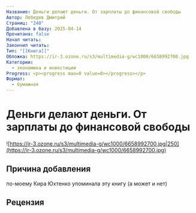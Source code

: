 ```yaml
---
Название: Деньги делают деньги. От зарплаты до финансовой свободы
Автор: Лебедев Дмитрий
Страниц: "240"
Добавлена в базу: 2025-04-14
Прочитана: false
Начал читать: 
Закончил читать: 
Тип: "[[Книга]]"
Обложка: https://ir-3.ozone.ru/s3/multimedia-g/wc1000/6658992700.jpg
Категории:
  - экономика и инвестиции
Progress: <p><progress max=0 value=0></progress></p>
Формат:
  - бумажная
---
```

# Деньги делают деньги. От зарплаты до финансовой свободы

![https://ir-3.ozone.ru/s3/multimedia-g/wc1000/6658992700.jpg|250](https://ir-3.ozone.ru/s3/multimedia-g/wc1000/6658992700.jpg)

## Причина добавления

по-моему Кира Юхтенко упоминала эту книгу (а может и нет)

## Рецензия